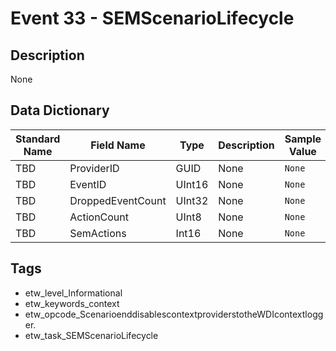 # Event 33 - SEMScenarioLifecycle

## Description
None

## Data Dictionary
|Standard Name|Field Name|Type|Description|Sample Value|
|---|---|---|---|---|
|TBD|ProviderID|GUID|None|`None`|
|TBD|EventID|UInt16|None|`None`|
|TBD|DroppedEventCount|UInt32|None|`None`|
|TBD|ActionCount|UInt8|None|`None`|
|TBD|SemActions|Int16|None|`None`|

## Tags
* etw_level_Informational
* etw_keywords_context
* etw_opcode_ScenarioenddisablescontextproviderstotheWDIcontextlogger.
* etw_task_SEMScenarioLifecycle